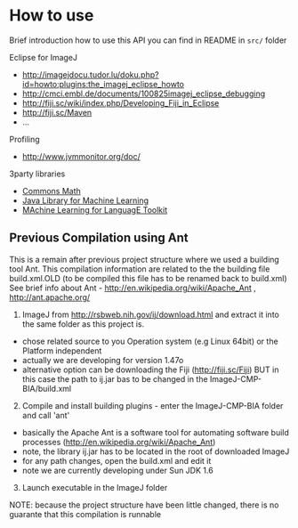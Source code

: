 # How to use #

Brief introduction how to use this API you can find in README in `src/` folder

Eclipse for ImageJ
* http://imagejdocu.tudor.lu/doku.php?id=howto:plugins:the_imagej_eclipse_howto
* http://cmci.embl.de/documents/100825imagej_eclipse_debugging
* http://fiji.sc/wiki/index.php/Developing_Fiji_in_Eclipse
* http://fiji.sc/Maven
* ...

Profiling
* http://www.jvmmonitor.org/doc/

3party libraries
* [Commons Math](http://commons.apache.org/proper/commons-math)
* [Java Library for Machine Learning](http://sourceforge.net/projects/jlml)
* [MAchine Learning for LanguagE Toolkit](http://mallet.cs.umass.edu)

## Previous Compilation using Ant ##

This is a remain after previous project structure where we used a building tool Ant. 
This compilation information are related to the the building file build.xml.OLD (to be compiled this file has to be renamed back to build.xml)
See brief info about Ant - http://en.wikipedia.org/wiki/Apache_Ant ,  http://ant.apache.org/

1) ImageJ from http://rsbweb.nih.gov/ij/download.html and extract it into the same folder as this project is.
* chose related source to you Operation system (e.g Linux 64bit) or the Platform  independent
* actually we are developing for version 1.47o
* alternative option can be downloading the Fiji (http://fiji.sc/Fiji) BUT in this case the path to ij.jar bas to be changed in the ImageJ-CMP-BIA/build.xml
2) Compile and install building plugins - enter the ImageJ-CMP-BIA folder and call 'ant'
* basically the Apache Ant is a software tool for automating software build processes (http://en.wikipedia.org/wiki/Apache_Ant)
* note, the library ij.jar has to be located in the root of downloaded ImageJ
* for any path changes, open the build.xml and edit it
* note we are currently developing under Sun JDK 1.6
3) Launch executable in the ImageJ folder

NOTE: because the project structure have been little changed, there is no guarante that this compilation is runnable 

